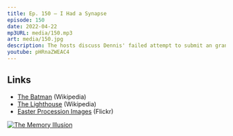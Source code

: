 ```yaml
---
title: Ep. 150 – I Had a Synapse
episode: 150
date: 2022-04-22
mp3URL: media/150.mp3
art: media/150.jpg
description: The hosts discuss Dennis' failed attempt to submit an grant application, Erik's Apple ID is locked, how the government uses (or doesn't use) data, the new Batman movie, Erik attended Spanish Easter processions an ate some pig ears, and his closet is still drying.
youtube: pHRnaZWEAC4
---
```


## Links

- [The Batman](<https://en.wikipedia.org/wiki/The_Batman_(film)>) (Wikipedia)
- [The Lighthouse](<https://en.wikipedia.org/wiki/The_Lighthouse_(2019_film)>) (Wikipedia)
- [Easter Procession Images](https://www.flickr.com/search/?q=spanish%20easter%20procession) (Flickr)

[![The Memory Illusion](https://ws-na.amazon-adsystem.com/widgets/q?_encoding=UTF8&ASIN=0385685297&Format=_SL250_&ID=AsinImage&MarketPlace=US&ServiceVersion=20070822&WS=1&tag=happyhourfm-20&language=en_US)](https://www.amazon.com/Memory-Illusion-Why-Might-Think/dp/0385685297?_encoding=UTF8&qid=1650559149&sr=8-1&linkCode=li3&tag=happyhourfm-20&linkId=a5b31fedf657e9cfbbdf38936628edb8&language=en_US&ref_=as_li_ss_il)
